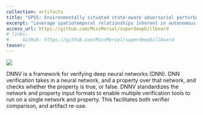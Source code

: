 ```yaml
---
collection: artifacts
title: "GPSS: Environmentally situated state-aware adversarial perturbations"
excerpt: "Leverage spatiotemporal relationships inherent in autonomous software executions to generate adversarial testing scenarios."
access_url: https://github.com/MissMeriel/superdeepbillboard
# links: 
#     GitHub: https://github.com/MissMeriel/superdeepbillboard
teaser: 
---
```


<img src="{{'/images/tools/dnnv.png' | absolute_url}}">

DNNV is a framework for verifying deep neural networks (DNN). 
DNN verification takes in a neural network, and a property over that network, and checks whether the property is true, or false. 
DNNV standardizes the network and property input formats to enable multiple verification tools to run on a single network and property. 
This facilitates both verifier comparison, and artifact re-use.
